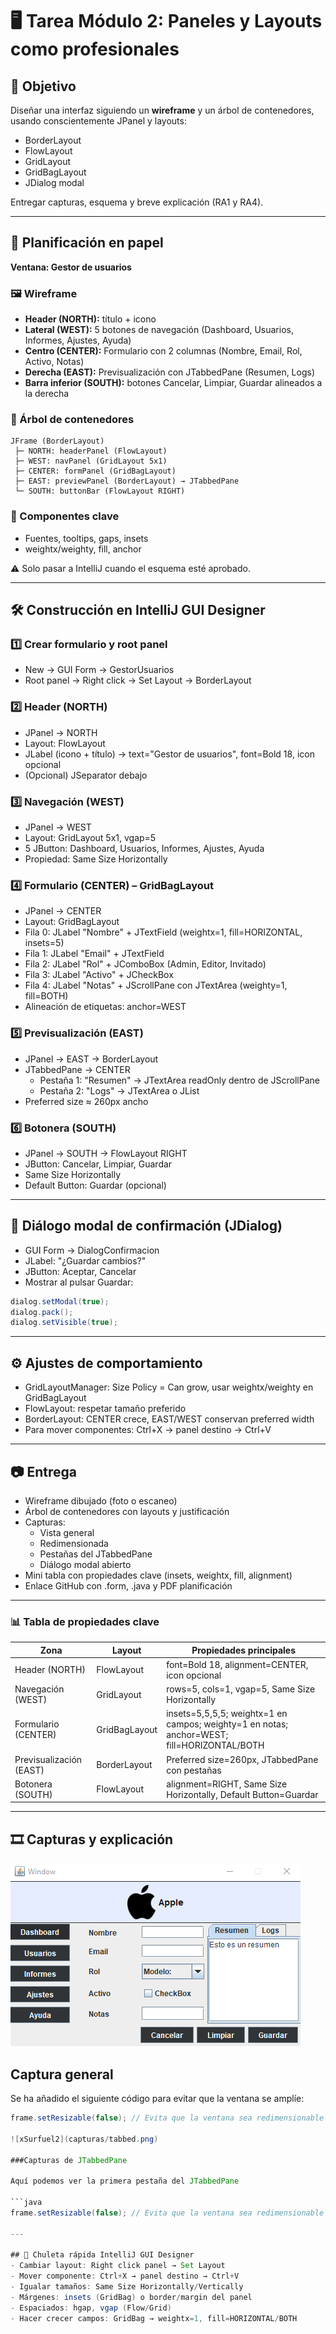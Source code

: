 # 🖥️ Tarea Módulo 2: Paneles y Layouts como profesionales

## 📌 Objetivo
Diseñar una interfaz siguiendo un **wireframe** y un árbol de contenedores, usando conscientemente JPanel y layouts:
- BorderLayout
- FlowLayout
- GridLayout
- GridBagLayout
- JDialog modal

Entregar capturas, esquema y breve explicación (RA1 y RA4).

---

## 📝 Planificación en papel
**Ventana: Gestor de usuarios**

### 🖼️ Wireframe
- **Header (NORTH):** título + icono
- **Lateral (WEST):** 5 botones de navegación (Dashboard, Usuarios, Informes, Ajustes, Ayuda)
- **Centro (CENTER):** Formulario con 2 columnas (Nombre, Email, Rol, Activo, Notas)
- **Derecha (EAST):** Previsualización con JTabbedPane (Resumen, Logs)
- **Barra inferior (SOUTH):** botones Cancelar, Limpiar, Guardar alineados a la derecha

### 🌳 Árbol de contenedores
```
JFrame (BorderLayout)
 ├─ NORTH: headerPanel (FlowLayout)
 ├─ WEST: navPanel (GridLayout 5x1)
 ├─ CENTER: formPanel (GridBagLayout)
 ├─ EAST: previewPanel (BorderLayout) → JTabbedPane
 └─ SOUTH: buttonBar (FlowLayout RIGHT)
```

### 🔑 Componentes clave
- Fuentes, tooltips, gaps, insets
- weightx/weighty, fill, anchor

⚠️ Solo pasar a IntelliJ cuando el esquema esté aprobado.

---

## 🛠️ Construcción en IntelliJ GUI Designer

### 1️⃣ Crear formulario y root panel
- New → GUI Form → GestorUsuarios
- Root panel → Right click → Set Layout → BorderLayout

### 2️⃣ Header (NORTH)
- JPanel → NORTH
- Layout: FlowLayout
- JLabel (icono + título) → text="Gestor de usuarios", font=Bold 18, icon opcional
- (Opcional) JSeparator debajo

### 3️⃣ Navegación (WEST)
- JPanel → WEST
- Layout: GridLayout 5x1, vgap=5
- 5 JButton: Dashboard, Usuarios, Informes, Ajustes, Ayuda
- Propiedad: Same Size Horizontally

### 4️⃣ Formulario (CENTER) – GridBagLayout
- JPanel → CENTER
- Layout: GridBagLayout
- Fila 0: JLabel "Nombre" + JTextField (weightx=1, fill=HORIZONTAL, insets=5)
- Fila 1: JLabel "Email" + JTextField
- Fila 2: JLabel "Rol" + JComboBox (Admin, Editor, Invitado)
- Fila 3: JLabel "Activo" + JCheckBox
- Fila 4: JLabel "Notas" + JScrollPane con JTextArea (weighty=1, fill=BOTH)
- Alineación de etiquetas: anchor=WEST

### 5️⃣ Previsualización (EAST)
- JPanel → EAST → BorderLayout
- JTabbedPane → CENTER
  - Pestaña 1: "Resumen" → JTextArea readOnly dentro de JScrollPane
  - Pestaña 2: "Logs" → JTextArea o JList
- Preferred size ≈ 260px ancho

### 6️⃣ Botonera (SOUTH)
- JPanel → SOUTH → FlowLayout RIGHT
- JButton: Cancelar, Limpiar, Guardar
- Same Size Horizontally
- Default Button: Guardar (opcional)

---

## 🔔 Diálogo modal de confirmación (JDialog)
- GUI Form → DialogConfirmacion
- JLabel: "¿Guardar cambios?"
- JButton: Aceptar, Cancelar
- Mostrar al pulsar Guardar:
```java
dialog.setModal(true);
dialog.pack();
dialog.setVisible(true);
```

---

## ⚙️ Ajustes de comportamiento
- GridLayoutManager: Size Policy = Can grow, usar weightx/weighty en GridBagLayout
- FlowLayout: respetar tamaño preferido
- BorderLayout: CENTER crece, EAST/WEST conservan preferred width
- Para mover componentes: Ctrl+X → panel destino → Ctrl+V

---

## 📷 Entrega
- Wireframe dibujado (foto o escaneo)
- Árbol de contenedores con layouts y justificación
- Capturas:
  - Vista general
  - Redimensionada
  - Pestañas del JTabbedPane
  - Diálogo modal abierto
- Mini tabla con propiedades clave (insets, weightx, fill, alignment)
- Enlace GitHub con .form, .java y PDF planificación

---

### 📊 Tabla de propiedades clave
| Zona              | Layout        | Propiedades principales                          |
|-------------------|--------------|------------------------------------------------|
| Header (NORTH)    | FlowLayout   | font=Bold 18, alignment=CENTER, icon opcional   |
| Navegación (WEST) | GridLayout   | rows=5, cols=1, vgap=5, Same Size Horizontally  |
| Formulario (CENTER)| GridBagLayout | insets=5,5,5,5; weightx=1 en campos; weighty=1 en notas; anchor=WEST; fill=HORIZONTAL/BOTH |
| Previsualización (EAST)| BorderLayout | Preferred size=260px, JTabbedPane con pestañas |
| Botonera (SOUTH)  | FlowLayout   | alignment=RIGHT, Same Size Horizontally, Default Button=Guardar |

---
## 🎞 Capturas y explicación

![xSurfuel2](capturas/vistaGeneral.png)

## Captura general

Se ha añadido el siguiente código para evitar que la ventana se amplíe:

```java
frame.setResizable(false); // Evita que la ventana sea redimensionable

![xSurfuel2](capturas/tabbed.png)

###Capturas de JTabbedPane

Aquí podemos ver la primera pestaña del JTabbedPane

```java
frame.setResizable(false); // Evita que la ventana sea redimensionable

---

## 📌 Chuleta rápida IntelliJ GUI Designer
- Cambiar layout: Right click panel → Set Layout
- Mover componente: Ctrl+X → panel destino → Ctrl+V
- Igualar tamaños: Same Size Horizontally/Vertically
- Márgenes: insets (GridBag) o border/margin del panel
- Espaciados: hgap, vgap (Flow/Grid)
- Hacer crecer campos: GridBag → weightx=1, fill=HORIZONTAL/BOTH

